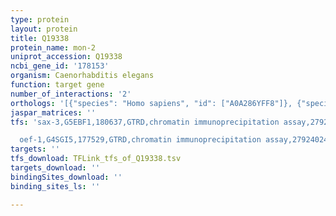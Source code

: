 ```yaml
---
type: protein
layout: protein
title: Q19338
protein_name: mon-2
uniprot_accession: Q19338
ncbi_gene_id: '178153'
organism: Caenorhabditis elegans
function: target gene
number_of_interactions: '2'
orthologs: '[{"species": "Homo sapiens", "id": ["A0A286YFF8"]}, {"species": "Mus musculus", "id": ["<a href=\"/protein/q80tl7\">Q80TL7</a>"]}, {"species": "Rattus norvegicus", "id": ["<a href=\"/protein/d3zcg3\">D3ZCG3</a>"]}, {"species": "Drosophila melanogaster", "id": ["<a href=\"/protein/q9vlt1\">Q9VLT1</a>"]}, {"species": "Saccharomyces cerevisiae", "id": ["<a href=\"/protein/p48563\">P48563</a>"]}]'
jaspar_matrices: ''
tfs: 'sax-3,G5EBF1,180637,GTRD,chromatin immunoprecipitation assay,27924024%5Buid%5D,No

  oef-1,G4SGI5,177529,GTRD,chromatin immunoprecipitation assay,27924024%5Buid%5D,No'
targets: ''
tfs_download: TFLink_tfs_of_Q19338.tsv
targets_download: ''
bindingSites_download: ''
binding_sites_ls: ''

---
```

